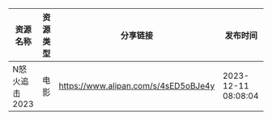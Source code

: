 | 资源名称      | 资源类型 | 分享链接                                 | 发布时间                |
| --------- | ---- | ------------------------------------ | ------------------- |
| N怒火追击2023 | 电影   | https://www.alipan.com/s/4sED5oBJe4y | 2023-12-11 08:08:04 |
